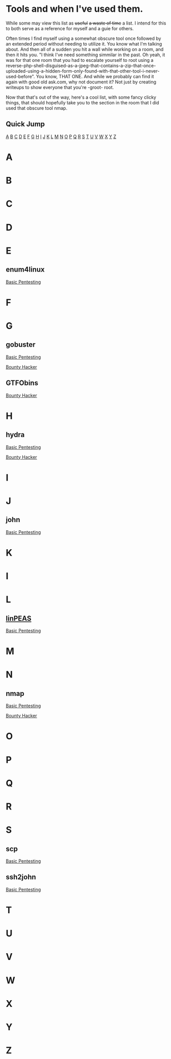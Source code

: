 # Tools and when I've used them.

While some may view this list as ~~useful~~ ~~a waste of time~~ a list. I intend for this to both serve as a reference for myself and a guie for others.

Often times I find myself using a somewhat obscure tool once followed by an extended period without needing to utilize it. You know what I'm talking about. And then all of a sudden you hit a wall while working on a room, and then it hits you. "I think I've need something simmilar in the past. Oh yeah, it was for that one room that you had to escalate yourself to root using a reverse-php-shell-disguised-as-a-jpeg-that-contains-a-zip-that-once-uploaded-using-a-hidden-form-only-found-with-that-other-tool-i-never-used-before". You know, THAT ONE. And while we probably can find it again with good old ask.com, why not document it? Not just by creating writeups to show everyone that you're -groot- root. 

Now that that's out of the way, here's a cool list, with some fancy clicky things, that should hopefully take you to the section in the room that I did used that obscure tool nmap.

## Quick Jump

[A](#a) [B](#b) [C](#c) [D](#d) [E](#e) [F](#f) [G](#g) [H](#h) [I](#i) [J](#j) [K](#k) [L](#l) [M](#m) [N](#n) [O](#o) [P](#p) [Q](#q) [R](#r) [S](#s) [T](#t) [U](#u) [V](#v) [W](#w) [X](#x) [Y](#y) [Z](#z) 

# A

# B

# C

# D

# E

## enum4linux

[Basic Pentesting](https://github.com/alex-palmer616/THM-APalmer/tree/main/Rooms/basic_pentesting#enum4linux)

# F

# G

## gobuster

[Basic Pentesting](https://github.com/alex-palmer616/THM-APalmer/tree/main/Rooms/basic_pentesting#gobuster)

[Bounty Hacker](https://github.com/alex-palmer616/THM-APalmer/tree/main/Rooms/bounty_hacker#gobuster)

## GTFObins

[Bounty Hacker](https://github.com/alex-palmer616/THM-APalmer/tree/main/Rooms/bounty_hacker#gtfobins)

# H

## hydra

[Basic Pentesting](https://github.com/alex-palmer616/THM-APalmer/tree/main/Rooms/basic_pentesting#hydra)

[Bounty Hacker](https://github.com/alex-palmer616/THM-APalmer/tree/main/Rooms/bounty_hacker#hydra)

# I

# J

## john

[Basic Pentesting](https://github.com/alex-palmer616/THM-APalmer/tree/main/Rooms/basic_pentesting#john)

# K

# I

# L

## [linPEAS](https://github.com/carlospolop/PEASS-ng/tree/master/linPEAS)

[Basic Pentesting](https://github.com/alex-palmer616/THM-APalmer/tree/main/Rooms/basic_pentesting#linpeas)

# M

# N

## nmap

[Basic Pentesting](https://github.com/alex-palmer616/THM-APalmer/tree/main/Rooms/basic_pentesting#nmap)

[Bounty Hacker](https://github.com/alex-palmer616/THM-APalmer/tree/main/Rooms/bounty_hacker#nmap)

# O

# P

# Q

# R

# S

## scp

[Basic Pentesting](https://github.com/alex-palmer616/THM-APalmer/tree/main/Rooms/basic_pentesting#scp)

## ssh2john

[Basic Pentesting](https://github.com/alex-palmer616/THM-APalmer/tree/main/Rooms/basic_pentesting#ssh2john)

# T

# U

# V

# W

# X

# Y

# Z
